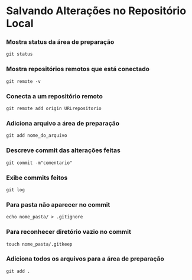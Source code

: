 
# Salvando Alterações no Repositório Local

### Mostra status da área de preparação
```
git status
``` 

### Mostra repositórios remotos que está conectado 
```
git remote -v
```

### Conecta a um repositório remoto
```
git remote add origin URLrepositorio
```

### Adiciona arquivo a área de preparação
```
git add nome_do_arquivo
```

### Descreve commit das alterações feitas
```
git commit -m"comentario"
```

### Exibe commits feitos
```
git log
```

### Para pasta não aparecer no commit
```
echo nome_pasta/ > .gitignore
```

### Para reconhecer diretório vazio no commit
```
touch nome_pasta/.gitkeep
```

### Adiciona todos os arquivos para a área de preparação
```
git add .
```